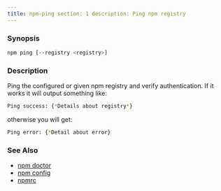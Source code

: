 ```yaml
---
title: npm-ping section: 1 description: Ping npm registry
---
```


### Synopsis

```bash
npm ping [--registry <registry>]
```

### Description

Ping the configured or given npm registry and verify authentication. If it works it will output something like:

```bash
Ping success: {*Details about registry*}
```

otherwise you will get:

```bash
Ping error: {*Detail about error}
```

### See Also

* [npm doctor](/commands/npm-doctor)
* [npm config](/commands/npm-config)
* [npmrc](/configuring-npm/npmrc)
